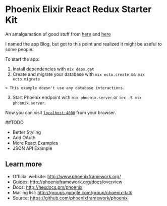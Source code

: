 # Phoenix Elixir React Redux Starter Kit
An amalgamation of good stuff from [here](https://github.com/matthewlehner/phoenix-webpack-example) and [here](https://github.com/davezuko/react-redux-starter-kit)

I named the app Blog, but got to this point and realized it might be useful to some people.

To start the app:

  1. Install dependencies with `mix deps.get`
  2. Create and migrate your database with `mix ecto.create && mix ecto.migrate`
  
    > This example doesn't use any database interactions.
  3. Start Phoenix endpoint with `mix phoenix.server` or `iex -S mix phoenix.server`.

Now you can visit [`localhost:4000`](http://localhost:4000) from your browser.

##TODO
  * Better Styling
  * Add OAuth
  * More React Examples
  * JSON API Example

## Learn more

  * Official website: http://www.phoenixframework.org/
  * Guides: http://phoenixframework.org/docs/overview
  * Docs: http://hexdocs.pm/phoenix
  * Mailing list: http://groups.google.com/group/phoenix-talk
  * Source: https://github.com/phoenixframework/phoenix
